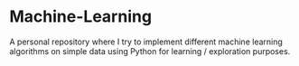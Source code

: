 # Machine-Learning

A personal repository where I try to implement different machine learning algorithms on simple data using Python for learning / exploration purposes.
